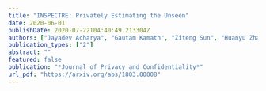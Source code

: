 ```yaml
---
title: "INSPECTRE: Privately Estimating the Unseen"
date: 2020-06-01
publishDate: 2020-07-22T04:40:49.213304Z
authors: ["Jayadev Acharya", "Gautam Kamath", "Ziteng Sun", "Huanyu Zhang"]
publication_types: ["2"]
abstract: ""
featured: false
publication: "*Journal of Privacy and Confidentiality*"
url_pdf: "https://arxiv.org/abs/1803.00008"
---
```


